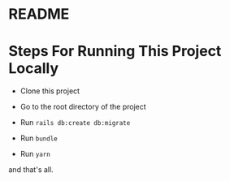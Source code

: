 # README

# Steps For Running This Project Locally

* Clone this project

* Go to the root directory of the project

* Run <code>rails db:create db:migrate</code>

* Run <code>bundle</code>

* Run <code>yarn</code>

and that's all.
